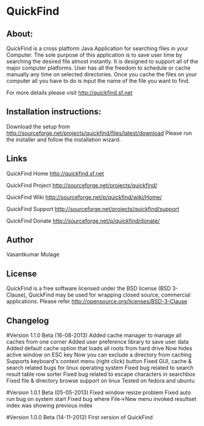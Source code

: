 QuickFind
=========

About:
------------------------------------------------------------------------------------------------------------------------------------
QuickFind is a cross platform Java Application for searching files in your Computer. The sole purpose 
of  this application is to save user time by searching  the desired  file almost  instantly.  It is designed to 
support all of the major computer platforms.  User has all the freedom to schedule or cache manually any
time on selected directories. Once you cache the files on your computer all you have to do is input the 
name of the file you want to find.

For more details please visit http://quickfind.sf.net


Installation instructions:
------------------------------------------------------------------------------------------------------------------------------------
Download the setup from http://sourceforge.net/projects/quickfind/files/latest/download
Please run the installer and follow the installation wizard.


Links
------------------------------------------------------------------------------------------------------------------------------------
QuickFind Home
http://quickfind.sf.net

QuickFind Project
http://sourceforge.net/projects/quickfind/

QuickFind Wiki
http://sourceforge.net/p/quickfind/wiki/Home/

QuickFind Support
http://sourceforge.net/projects/quickfind/support

QuickFind Donate
http://sourceforge.net/p/quickfind/donate/
  
	

Author
------------------------------------------------------------------------------------------------------------------------------------
Vasantkumar Mulage


License
------------------------------------------------------------------------------------------------------------------------------------
QuickFind is a free software licensed under the BSD license (BSD 3-Clause), QuickFind may be used for wrapping closed source, 
commercial applications. Please refer http://opensource.org/licenses/BSD-3-Clause


Changelog
------------------------------------------------------------------------------------------------------------------------------------

#Version 1.1.0 Beta (16-08-2013)
	Added cache manager to manage all caches from one corner
	Added user preference library to save user data
	Added default cache option that loads all roots from hard drive
	Now hides active window on ESC key
	Now you can exclude a directory from caching
	Supports keyboard's context menu (right click) button
	Fixed GUI, cache & search related bugs for linux operating system
	Fixed bug related to search result table row sorter
	Fixed bug related to escape characters in searchbox
	Fixed file & directory browse support on linux
	Tested on fedora and ubuntu
	
#Version 1.0.1 Beta (05-05-2013)
	Fixed window resize problem
	Fixed auto run bug on system start
	Fixed bug where File->New menu invoked resultset index was showing previous index
	
#Version 1.0.0 Beta (14-11-2012)
	First version of QuickFind
